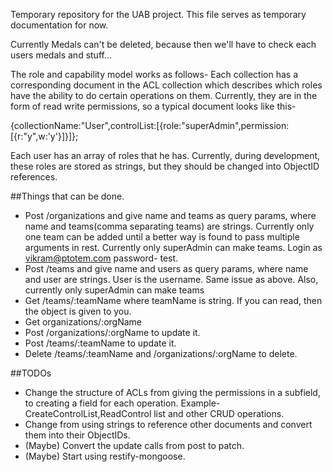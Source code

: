 Temporary repository for the UAB project. This file serves as temporary documentation for now.

Currently Medals can't be deleted, because then we'll have to check each users medals and stuff...

The role and capability model works as follows-
Each collection has a corresponding document in the ACL collection which describes which roles have the ability to do certain operations on them. 
Currently, they are in the form of read write permissions, so a typical document looks like this-

{collectionName:"User",controlList:[{role:"superAdmin",permission:[{r:"y",w:'y'}]}]};

Each user has an array of roles that he has. Currently, during development, these roles are stored as strings, but they should be changed into ObjectID references.

##Things that can be done.
- Post /organizations and give name and teams as query params, where name and teams(comma separating teams) are strings. Currently only one team can be added until a better way is found to pass multiple arguments in rest. Currently only superAdmin can make teams. Login as vikram@ptotem.com password- test.
- Post /teams and give name and users as query params, where name and user are strings. User is the username. Same issue as above. Also, currently only superAdmin can make teams
- Get /teams/:teamName where teamName is string. If you can read, then the object is given to you.
- Get organizations/:orgName
- Post /organizations/:orgName to update it.
- Post /teams/:teamName to update it.
- Delete /teams/:teamName and /organizations/:orgName to delete.

##TODOs
- Change the structure of ACLs from giving the permissions in a subfield, to creating a field for each operation. Example- CreateControlList,ReadControl list and other CRUD operations.
- Change from using strings to reference other documents and convert them into their ObjectIDs.
- (Maybe) Convert the update calls from post to patch.
- (Maybe) Start using restify-mongoose.
